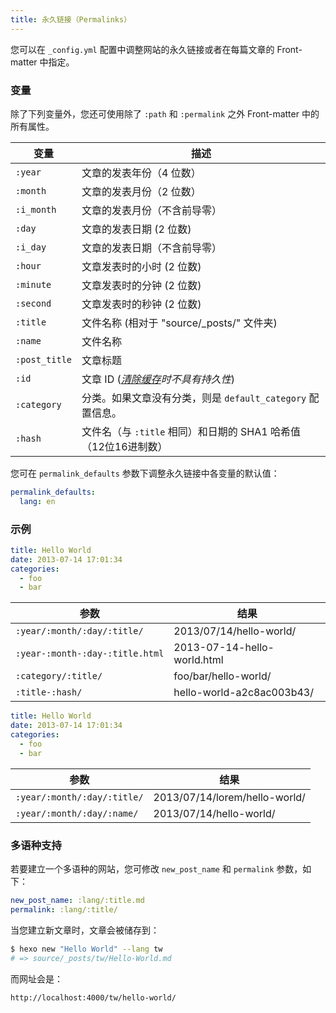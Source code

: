 ```yaml
---
title: 永久链接（Permalinks）
---
```


您可以在 `_config.yml` 配置中调整网站的永久链接或者在每篇文章的 Front-matter 中指定。

### 变量

除了下列变量外，您还可使用除了 `:path` 和 `:permalink` 之外 Front-matter 中的所有属性。

| 变量          | 描述                                                             |
| ------------- | ---------------------------------------------------------------- |
| `:year`       | 文章的发表年份（4 位数）                                         |
| `:month`      | 文章的发表月份（2 位数）                                         |
| `:i_month`    | 文章的发表月份（不含前导零）                                     |
| `:day`        | 文章的发表日期 (2 位数)                                          |
| `:i_day`      | 文章的发表日期（不含前导零）                                     |
| `:hour`       | 文章发表时的小时 (2 位数)                                        |
| `:minute`     | 文章发表时的分钟 (2 位数)                                        |
| `:second`     | 文章发表时的秒钟 (2 位数)                                        |
| `:title`      | 文件名称 (相对于 "source/\_posts/" 文件夹)                       |
| `:name`       | 文件名称                                                         |
| `:post_title` | 文章标题                                                         |
| `:id`         | 文章 ID (_[清除缓存](/zh-cn/docs/commands#clean)时不具有持久性_) |
| `:category`   | 分类。如果文章没有分类，则是 `default_category` 配置信息。       |
| `:hash`       | 文件名（与 `:title` 相同）和日期的 SHA1 哈希值（12位16进制数）   |

您可在 `permalink_defaults` 参数下调整永久链接中各变量的默认值：

```yaml
permalink_defaults:
  lang: en
```

### 示例

```yaml source/_posts/hello-world.md
title: Hello World
date: 2013-07-14 17:01:34
categories:
  - foo
  - bar
```

| 参数                            | 结果                        |
| ------------------------------- | --------------------------- |
| `:year/:month/:day/:title/`     | 2013/07/14/hello-world/     |
| `:year-:month-:day-:title.html` | 2013-07-14-hello-world.html |
| `:category/:title/`             | foo/bar/hello-world/        |
| `:title-:hash/`                 | hello-world-a2c8ac003b43/   |

```yaml source/_posts/lorem/hello-world.md
title: Hello World
date: 2013-07-14 17:01:34
categories:
  - foo
  - bar
```

| 参数                        | 结果                          |
| --------------------------- | ----------------------------- |
| `:year/:month/:day/:title/` | 2013/07/14/lorem/hello-world/ |
| `:year/:month/:day/:name/`  | 2013/07/14/hello-world/       |

### 多语种支持

若要建立一个多语种的网站，您可修改 `new_post_name` 和 `permalink` 参数，如下：

```yaml
new_post_name: :lang/:title.md
permalink: :lang/:title/
```

当您建立新文章时，文章会被储存到：

```bash
$ hexo new "Hello World" --lang tw
# => source/_posts/tw/Hello-World.md
```

而网址会是：

```plain
http://localhost:4000/tw/hello-world/
```
